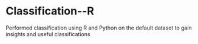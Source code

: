 # Classification--R

Performed classification using R and Python on the default dataset to gain insights and useful classifications

